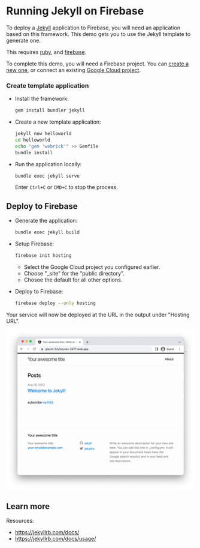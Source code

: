 # Running Jekyll on Firebase

To deploy a [Jekyll](https://jekyllrb.com/) application to Firebase, you will need an application
based on this framework. This demo gets you to use the Jekyll template to generate one. 

This requires [ruby](https://cloud.google.com/ruby/docs/setup), and [firebase](https://cloud.google.com/firestore/docs/client/get-firebase).



To complete this demo, you will need a Firebase project. You can [create a new one](https://console.firebase.google.com/u/0/?pli=1), or connect an existing [Google Cloud project](https://cloud.google.com/firestore/docs/client/get-firebase).


### Create template application


* Install the framework:

    ```bash
    gem install bundler jekyll
    ```

* Create a new template application:

    ```bash
    jekyll new helloworld
    cd helloworld
    echo "gem 'webrick'" >> Gemfile
    bundle install

    ```




* Run the application locally:

    ```bash
    bundle exec jekyll serve
    ```

    

    Enter `Ctrl+C` or `CMD+C` to stop the process.




## Deploy to Firebase

* Generate the application: 

    ```bash
    bundle exec jekyll build
    ```

* Setup Firebase: 

    ```bash
    firebase init hosting
    ```

    * Select the Google Cloud project you configured earlier.
    * Choose "_site" for the "public directory".
    * Chosoe the default for all other options.

* Deploy to Firebase: 

    ```bash
    firebase deploy --only hosting
    ```

Your service will now be deployed at the URL in the output under "Hosting URL".

![Example Jekyll deployment](example.png)



## Learn more

Resources: 

- https://jekyllrb.com/docs/
- https://jekyllrb.com/docs/usage/
